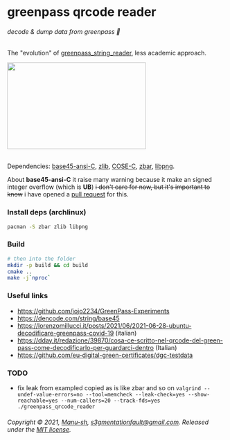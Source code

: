 # greenpass qrcode reader
###### decode & dump data from greenpass 📄
The "evolution" of [greenpass_string_reader](https://github.com/Manu-sh/greenpass_string_reader), less academic approach.

<a href="https://asciinema.org/a/8aGPXfcenT9ue3RWqJ9py0C5Z?autoplay=1&t=00:01">
  <img src="https://asciinema.org/a/8aGPXfcenT9ue3RWqJ9py0C5Z.png" width="320px" height="200px" alt="" />
</a>
<br><br>

Dependencies: [base45-ansi-C](https://github.com/ehn-dcc-development/base45-ansi-C.git), [zlib](https://www.zlib.net/), [COSE-C](https://github.com/cose-wg/COSE-C.git), [zbar](https://github.com/ZBar/ZBar), [libpng](https://github.com/glennrp/libpng).

About **base45-ansi-C** it raise many warning because it make an signed integer overflow (which is **UB**)
~~i don't care for now, but it's important to know~~ i have opened a [pull request](https://github.com/ehn-dcc-development/base45-ansi-C/pull/2) for this.

### Install deps (archlinux)
```bash
pacman -S zbar zlib libpng
```

### Build

```bash
# then into the folder
mkdir -p build && cd build
cmake ..
make -j`nproc`
```

### Useful links

* https://github.com/jojo2234/GreenPass-Experiments
* https://dencode.com/string/base45
* https://lorenzomillucci.it/posts/2021/06/2021-06-28-ubuntu-decodificare-greenpass-covid-19 (italian)
* https://dday.it/redazione/39870/cosa-ce-scritto-nel-qrcode-del-green-pass-come-decodificarlo-per-guardarci-dentro (Italian)
* https://github.com/eu-digital-green-certificates/dgc-testdata

### TODO
* fix leak from exampled copied as is like zbar and so on `valgrind --undef-value-errors=no --tool=memcheck --leak-check=yes --show-reachable=yes --num-callers=20 --track-fds=yes ./greenpass_qrcode_reader`

###### Copyright © 2021, [Manu-sh](https://github.com/Manu-sh), s3gmentationfault@gmail.com. Released under the [MIT license](LICENSE).
